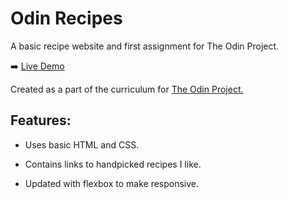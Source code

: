 Odin Recipes
======
A basic recipe website and first assignment for The Odin Project.

:arrow_right:  [Live Demo](https://aaroncarlisle-cs.github.io/odin-recipes/)

Created as a part of the curriculum for [The Odin Project.](https://www.theodinproject.com/)

Features:
----------------
- Uses basic HTML and CSS.

- Contains links to handpicked recipes I like.

- Updated with flexbox to make responsive.